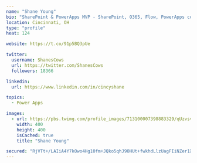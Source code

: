 ```yaml
---
name: "Shane Young"
bio: "SharePoint & PowerApps MVP - SharePoint, O365, Flow, PowerApps consulting? @PowerApps911 | Pure Snark? You found it."
location: Cincinnati, OH
type: "profile"
heat: 124

website: https://t.co/91p5BQ3pUe

twitter:
  username: ShanesCows
  url: https://twitter.com/ShanesCows
  followers: 18366

linkedin:
  url: https://www.linkedin.com/in/cincyshane

topics:
  - Power Apps

images:
  - url: https://pbs.twimg.com/profile_images/713100007398883329/qUzvsvQ3_400x400.jpg
    width: 400
    height: 400
    isCached: true
    title: "Shane Young"

secured: "RjVTt+/LAIiA4Y7kOwo4Hg10fm+JQko5qhJ9OHUt+fwkhdLlzUagFIiNZer1XnzeHcbzH/s6KuARPat3AWsbbNNrVwziAKGaWELP6xKUhOuRiWWM6yQBnCc6uOhytLP80HXtwXwXFABky/79kvKbIqRt/qOz6F6KfUKmdXbs23krht/m6KPo6O1SBs2SnbEESFG8ZbAvg3CoF5ljhD7uP4i+1Cpg3h3JLLYaR5iHkJ0R8H6+bfdIGkjtnXYoWWAAkiRiaEHt6T1fJKMVWKlAmklL0yBG8uh1nmCl03R3wMSux+UnzoqYya/oRGKZH2+1I7qsOjYDsauLZm/WIvygErqK59EiBfUvTpdIjnUCXpX+GNFf9nUlNTYGKimkSvXDsyYAj4d92lk+sowNDEG4uJuSU7/t0vPJ29iZi2AfUFg=;oWMhBLtaLL+DcLD6vqxe7w=="
---
```


